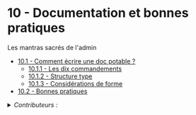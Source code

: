 # 10 - Documentation et bonnes pratiques
Les mantras sacrés de l'admin

+ [10.1 - Comment écrire une doc potable ?](how2doc.md)
    - [10.1.1 - Les dix commandements](how2doc.md#1011-les-dix-commandements)
    - [10.1.2 - Structure type](how2doc.md#1012-structure-type)
    - [10.1.3 - Considérations de forme](how2doc.md#1013-considérations-de-forme)
+ [10.2 - Bonnes pratiques](best-practices.md)

<details><summary><i>Contributeurs :</i></summary>
    
+ *Félix Houdebert [felix.houdebert@utt.fr](mailto:felix.houdebert@utt.fr)*
</details>
